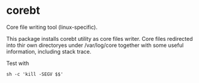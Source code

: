 corebt
======

Core file writing tool (linux-specific).

This package installs corebt utility as core files writer.
Core files redirected into thir own directoryes under /var/log/core together
with some useful information, including stack trace.

Test with

    sh -c 'kill -SEGV $$'


